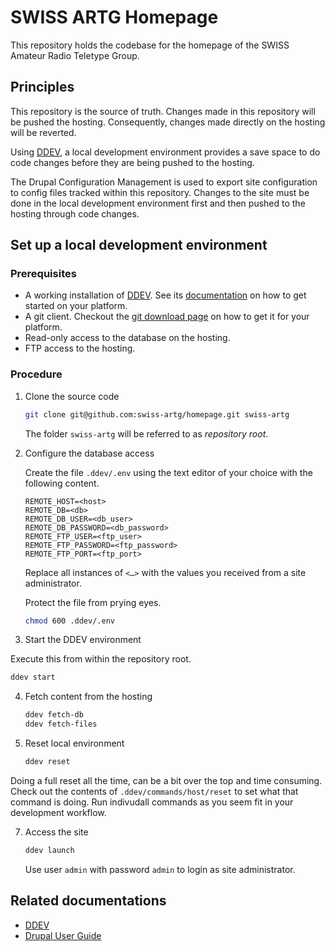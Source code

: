 # SWISS ARTG Homepage

This repository holds the codebase for the homepage of the SWISS Amateur Radio Teletype Group.

## Principles

This repository is the source of truth.
Changes made in this repository will be pushed the hosting.
Consequently, changes made directly on the hosting will be reverted.

Using [DDEV][ddev], a local development environment provides a save space to do code changes before they are being pushed to the hosting.

The Drupal Configuration Management is used to export site configuration to config files tracked within this repository.
Changes to the site must be done in the local development environment first and then pushed to the hosting through code changes.

## Set up a local development environment

### Prerequisites

* A working installation of [DDEV][ddev].
  See its [documentation](https://ddev.com/get-started/) on how to get started on your platform.
* A git client.
  Checkout the [git download page](https://git-scm.com/downloads) on how to get it for your platform.
* Read-only access to the database on the hosting.
* FTP access to the hosting.

### Procedure

1. Clone the source code

   ```sh
   git clone git@github.com:swiss-artg/homepage.git swiss-artg
   ```

   The folder `swiss-artg` will be referred to as _repository root_.

2. Configure the database access

   Create the file `.ddev/.env` using the text editor of your choice with the following content.

   ```
   REMOTE_HOST=<host>
   REMOTE_DB=<db>
   REMOTE_DB_USER=<db_user>
   REMOTE_DB_PASSWORD=<db_password>
   REMOTE_FTP_USER=<ftp_user>
   REMOTE_FTP_PASSWORD=<ftp_password>
   REMOTE_FTP_PORT=<ftp_port>
   ```

   Replace all instances of `<…>` with the values you received from a site administrator.

   Protect the file from prying eyes.

   ```sh
   chmod 600 .ddev/.env
   ```

3. Start the DDEV environment

  Execute this from within the repository root.

   ```sh
   ddev start
   ```

4. Fetch content from the hosting

   ```sh
   ddev fetch-db
   ddev fetch-files
   ```

6. Reset local environment

   ```sh
   ddev reset
   ```

  Doing a full reset all the time, can be a bit over the top and time consuming.
  Check out the contents of `.ddev/commands/host/reset` to set what that command is doing.
  Run indivudall commands as you seem fit in your development workflow.

7. Access the site

   ```sh
   ddev launch
   ```

   Use user `admin` with password `admin` to login as site administrator.

## Related documentations

* [DDEV](https://ddev.readthedocs.io/)
* [Drupal User Guide](https://www.drupal.org/docs/user_guide/en/index.html)

[ddev]: https://ddev.com/
